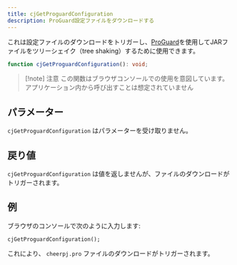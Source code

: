 ```yaml
---
title: cjGetProguardConfiguration
description: ProGuard設定ファイルをダウンロードする
---
```


これは設定ファイルのダウンロードをトリガーし、[ProGuard]を使用してJARファイルをツリーシェイク（tree shaking）するために使用できます。

```ts
function cjGetProguardConfiguration(): void;
```

> [!note] 注意
> この関数はブラウザコンソールでの使用を意図しています。アプリケーション内から呼び出すことは想定されていません

## パラメーター

`cjGetProguardConfiguration` はパラメーターを受け取りません。

## 戻り値

`cjGetProguardConfiguration` は値を返しませんが、ファイルのダウンロードがトリガーされます。

## 例

ブラウザのコンソールで次のように入力します:

```shell
cjGetProguardConfiguration();
```

これにより、 `cheerpj.pro` ファイルのダウンロードがトリガーされます。

[ProGuard]: https://github.com/Guardsquare/proguard
